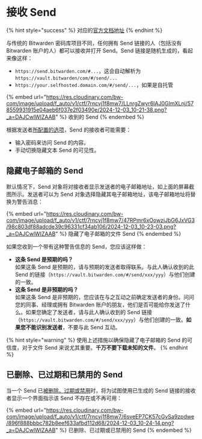 # 接收 Send

{% hint style="success" %}
对应的[官方文档地址](https://bitwarden.com/help/article/receive-send/)
{% endhint %}

与传统的 Bitwarden 密码库项目不同，任何拥有 Send 链接的人（包括没有 Bitwarden 账户的人）都可以接收并打开 Send。Send 链接是随机生成的，看起来像这样：

* `https://send.bitwarden.com/#...`，这会自动解析为 `https://vault.bitwarden/com/#/send/...`
* `https://your.selfhosted.domain.com/#/send/...`，如果是自托管

{% embed url="https://res.cloudinary.com/bw-com/image/upload/f_auto/v1/ctf/7rncvj1f8mw7/LLnrgZwyr6IAJ0GImXLnj/578559931915e04aeb6f037e2f03490e/2024-12-03_10-21-38.png?_a=DAJCwlWIZAAB" %}
收到的 Send
{% endembed %}

根据发送者[所配置的选项](create-a-send.md)，Send 的接收者可能需要：

* 输入密码来访问 Send 的内容。
* 手动切换隐藏文本 Send 的可见性。

## 隐藏电子邮箱的 Send <a href="#hidden-email-sends" id="hidden-email-sends"></a>

默认情况下，Send 对象将对接收者显示发送者的电子邮箱地址，如上面的屏幕截图所示。发送者可以为 Send 对象选择隐藏其电子邮箱地址，该电子邮箱地址将替换为警告消息：

{% embed url="https://res.cloudinary.com/bw-com/image/upload/f_auto/v1/ctf/7rncvj1f8mw7/47RPmr6xOowzjJbG6JxVG3/98c803df88adcde39c96331cf34ab106/2024-12-03_10-23-03.png?_a=DAJCwlWIZAAB" %}
隐藏了电子邮箱的文件 Send
{% endembed %}

如果您收到一个带有这种警告信息的 Send，您应该这样做：

* **这条 Send 是预期的吗？**\
  如果这条 Send 是预期的，请与预期的发送者取得联系。与此人确认收到的此 Send 的链接（`https://vault.bitwarden.com/#/send/xxx/yyy`）与他们创建的一致。
* **这条 Send 是非预期的吗？**\
  如果这条 Send 是非预期的，您应该在与之互动之前确定发送者的身份。问问您的同事、经理或拥有 Bitwarden 账户的朋友，他们是否可能给你发送了什么。如果您确定了发送者，请与此人确认收到的 Send 链接（`https://vault.bitwarden.com/#/send/xxx/yyy`）与他们创建的一致。**如果您不能识别发送者**，不要与此 Send 互动。

{% hint style="warning" %}
使用上述措施以确保隐藏了电子邮箱的 Send 的可信度，对于文件 Send 来说尤其重要。**千万不要下载未知的文件**。
{% endhint %}

## 已删除、已过期和已禁用的 Send <a href="#deleted-expired-and-disabled-sends" id="deleted-expired-and-disabled-sends"></a>

当一个 Send 已[被删除、过期或禁用](send-lifespan.md)时，将为试图使用已生成的 Send 链接的接收者显示一个界面指示该 Send 不存在或不再可用：

{% embed url="https://res.cloudinary.com/bw-com/image/upload/f_auto/v1/ctf/7rncvj1f8mw7/6sveEP7CK57cGvSa9zpdwe/896f888bbbc782b8eef633afbd112d68/2024-12-03_10-24-14.png?_a=DAJCwlWIZAAB" %}
已删除、已过期或已禁用的 Send
{% endembed %}

